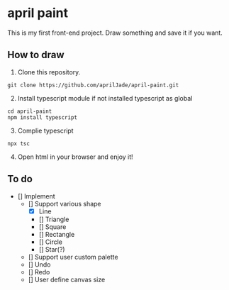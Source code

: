 # april paint

This is my first front-end project. Draw something and save it if you want.

## How to draw
1. Clone this repository.
```
git clone https://github.com/aprilJade/april-paint.git
```
2. Install typescript module if not installed typescript as global
```
cd april-paint
npm install typescript
```
3. Complie typescript
```
npx tsc
```
4. Open html in your browser and enjoy it!

## To do
- [] Implement
    - [] Support various shape
        - [x] Line
        - [] Triangle
        - [] Square
        - [] Rectangle
        - [] Circle
        - [] Star(?)
    - [] Support user custom palette
    - [] Undo
    - [] Redo
    - [] User define canvas size 